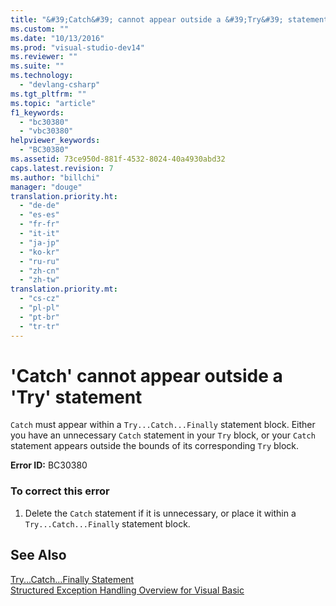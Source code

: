 ```yaml
---
title: "&#39;Catch&#39; cannot appear outside a &#39;Try&#39; statement"
ms.custom: ""
ms.date: "10/13/2016"
ms.prod: "visual-studio-dev14"
ms.reviewer: ""
ms.suite: ""
ms.technology: 
  - "devlang-csharp"
ms.tgt_pltfrm: ""
ms.topic: "article"
f1_keywords: 
  - "bc30380"
  - "vbc30380"
helpviewer_keywords: 
  - "BC30380"
ms.assetid: 73ce950d-881f-4532-8024-40a4930abd32
caps.latest.revision: 7
ms.author: "billchi"
manager: "douge"
translation.priority.ht: 
  - "de-de"
  - "es-es"
  - "fr-fr"
  - "it-it"
  - "ja-jp"
  - "ko-kr"
  - "ru-ru"
  - "zh-cn"
  - "zh-tw"
translation.priority.mt: 
  - "cs-cz"
  - "pl-pl"
  - "pt-br"
  - "tr-tr"
---
```

# &#39;Catch&#39; cannot appear outside a &#39;Try&#39; statement
`Catch` must appear within a `Try...Catch...Finally` statement block. Either you have an unnecessary `Catch` statement in your `Try` block, or your `Catch` statement appears outside the bounds of its corresponding `Try` block.  
  
 **Error ID:** BC30380  
  
### To correct this error  
  
1.  Delete the `Catch` statement if it is unnecessary, or place it within a `Try...Catch...Finally` statement block.  
  
## See Also  
 [Try...Catch...Finally Statement](../Topic/Try...Catch...Finally%20Statement%20\(Visual%20Basic\).md)   
 [Structured Exception Handling Overview for Visual Basic](http://msdn.microsoft.com/en-us/bb81af80-a735-4873-9711-6151a48e418a)